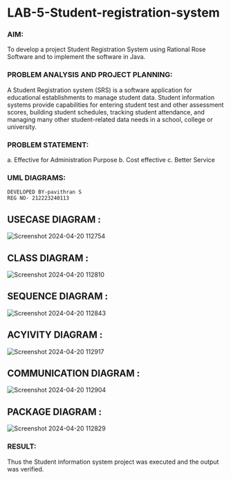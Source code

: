 # LAB-5-Student-registration-system
### AIM:
To develop a project Student Registration System using Rational Rose Software and to
implement the software in Java.
### PROBLEM ANALYSIS AND PROJECT PLANNING:
A Student Registration system (SRS) is a software application for educational
establishments to manage student data. Student information systems provide capabilities for
entering student test and other assessment scores, building student schedules, tracking student
attendance, and managing many other student-related data needs in a school, college or
university.
### PROBLEM STATEMENT:
a. Effective for Administration Purpose
b. Cost effective
c. Better Service
### UML DIAGRAMS:
```
DEVELOPED BY-pavithran S
REG NO- 212223240113
```
## USECASE DIAGRAM :
![Screenshot 2024-04-20 112754](https://github.com/23003324/LAB-5-Student-registration-system/assets/140035234/af2ca697-72ec-4185-ae1d-fc734f8adf67)

## CLASS DIAGRAM :
![Screenshot 2024-04-20 112810](https://github.com/23003324/LAB-5-Student-registration-system/assets/140035234/fcbadf5c-98f6-463f-bf0a-71e1abb96410)


## SEQUENCE DIAGRAM :
![Screenshot 2024-04-20 112843](https://github.com/23003324/LAB-5-Student-registration-system/assets/140035234/473b50ff-8e75-495f-a6ff-91861a78bbf3)


## ACYIVITY DIAGRAM :
![Screenshot 2024-04-20 112917](https://github.com/23003324/LAB-5-Student-registration-system/assets/140035234/625bb71d-d15e-489c-8515-d5230e9cceb8)


## COMMUNICATION DIAGRAM :
![Screenshot 2024-04-20 112904](https://github.com/23003324/LAB-5-Student-registration-system/assets/140035234/fbc60854-b353-4609-9e7b-ac300a199587)


## PACKAGE DIAGRAM :
![Screenshot 2024-04-20 112829](https://github.com/23003324/LAB-5-Student-registration-system/assets/140035234/0324d666-e4cd-4e91-83bd-6648f274e6e1)






### RESULT:
Thus the Student information system project was executed and the output was
verified.
